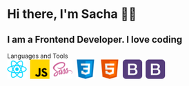 <h1>Hi there, I'm Sacha 👋🏻</h1>
<h2>I am a Frontend Developer. I love coding</h2>

Languages and Tools<br>
<img width="45px" src="https://raw.githubusercontent.com/sacha-info/sacha-info/b360272874a72918f1612e7d42feaa587b149425/images/reactjs.svg" alt="React">&nbsp;&nbsp;<img width="45px" src="https://raw.githubusercontent.com/sacha-info/sacha-info/3b08583bb63bcfa41d46d09a5205712b4e4bdd31/images/javascript.svg" alt="javascript">&nbsp;&nbsp;<img width="45px" src="https://raw.githubusercontent.com/sacha-info/sacha-info/3b08583bb63bcfa41d46d09a5205712b4e4bdd31/images/sass.svg" alt="sass">&nbsp;&nbsp;<img width="45px" src="https://raw.githubusercontent.com/sacha-info/sacha-info/3b08583bb63bcfa41d46d09a5205712b4e4bdd31/images/css.svg" alt="css">&nbsp;&nbsp;
<img width="45px" src="https://raw.githubusercontent.com/sacha-info/sacha-info/3fab71918305a62f93d4af091a52b2b6066ab215/images/html.svg" alt="html">&nbsp;&nbsp;<img width="45px" src="https://raw.githubusercontent.com/sacha-info/sacha-info/3fab71918305a62f93d4af091a52b2b6066ab215/images/bootstrap.svg" alt="bootstrap">&nbsp;&nbsp;<img width="45px" src="https://raw.githubusercontent.com/sacha-info/sacha-info/3fab71918305a62f93d4af091a52b2b6066ab215/images/bootstrap.svg" alt="bootstrap">&nbsp;&nbsp;

<br>
